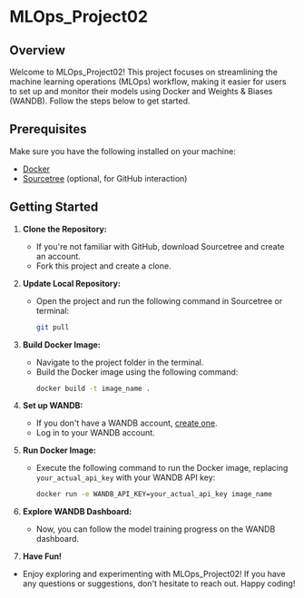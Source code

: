 # MLOps_Project02

## Overview

Welcome to MLOps_Project02! This project focuses on streamlining the machine learning operations (MLOps) workflow, making it easier for users to set up and monitor their models using Docker and Weights & Biases (WANDB). Follow the steps below to get started.

## Prerequisites

Make sure you have the following installed on your machine:

- [Docker](https://www.docker.com/get-started)
- [Sourcetree](https://www.sourcetreeapp.com/) (optional, for GitHub interaction)

## Getting Started

1. **Clone the Repository:**
   - If you're not familiar with GitHub, download Sourcetree and create an account.
   - Fork this project and create a clone.

2. **Update Local Repository:**
   - Open the project and run the following command in Sourcetree or terminal:
     ```bash
     git pull
     ```

3. **Build Docker Image:**
   - Navigate to the project folder in the terminal.
   - Build the Docker image using the following command:
     ```bash
     docker build -t image_name .
     ```

4. **Set up WANDB:**
   - If you don't have a WANDB account, [create one](https://wandb.ai/site/signup).
   - Log in to your WANDB account.

5. **Run Docker Image:**
   - Execute the following command to run the Docker image, replacing `your_actual_api_key` with your WANDB API key:
     ```bash
     docker run -e WANDB_API_KEY=your_actual_api_key image_name
     ```

6. **Explore WANDB Dashboard:**
   - Now, you can follow the model training progress on the WANDB dashboard.


7. **Have Fun!**
  - Enjoy exploring and experimenting with MLOps_Project02! If you have any questions or suggestions, don't hesitate to reach out. Happy coding!
